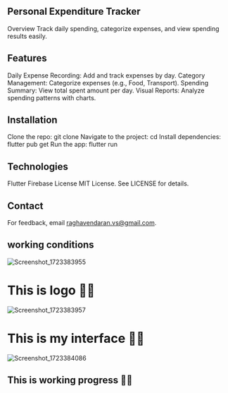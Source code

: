 ## Personal Expenditure Tracker
Overview
Track daily spending, categorize expenses, and view spending results easily.

## Features
Daily Expense Recording: Add and track expenses by day.
Category Management: Categorize expenses (e.g., Food, Transport).
Spending Summary: View total spent amount per day.
Visual Reports: Analyze spending patterns with charts.

## Installation
Clone the repo: git clone <repository-url>
Navigate to the project: cd <project-directory>
Install dependencies: flutter pub get
Run the app: flutter run

## Technologies
Flutter
Firebase
License
MIT License. See LICENSE for details.

## Contact
For feedback, email raghavendaran.vs@gmail.com.

## working conditions
![Screenshot_1723383955](https://github.com/user-attachments/assets/a157fa4e-e73a-4824-af25-c1399013b15d)
# This is logo ☝🏻️
![Screenshot_1723383957](https://github.com/user-attachments/assets/252bd9e4-3cd5-4b9f-86ad-1c3fd5aaffe5)
# This is my interface ☝🏻️
![Screenshot_1723384086](https://github.com/user-attachments/assets/8ec3da40-226a-46c6-a8c5-3a276ea76044)
## This is working progress  ☝🏻️


